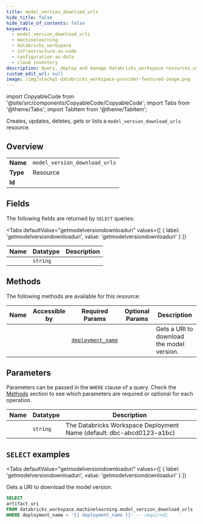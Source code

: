 ```yaml
--- 
title: model_version_download_urls
hide_title: false
hide_table_of_contents: false
keywords:
  - model_version_download_urls
  - machinelearning
  - databricks_workspace
  - infrastructure-as-code
  - configuration-as-data
  - cloud inventory
description: Query, deploy and manage databricks_workspace resources using SQL
custom_edit_url: null
image: /img/stackql-databricks_workspace-provider-featured-image.png
---
```


import CopyableCode from '@site/src/components/CopyableCode/CopyableCode';
import Tabs from '@theme/Tabs';
import TabItem from '@theme/TabItem';

Creates, updates, deletes, gets or lists a <code>model_version_download_urls</code> resource.

## Overview
<table><tbody>
<tr><td><b>Name</b></td><td><code>model_version_download_urls</code></td></tr>
<tr><td><b>Type</b></td><td>Resource</td></tr>
<tr><td><b>Id</b></td><td><CopyableCode code="databricks_workspace.machinelearning.model_version_download_urls" /></td></tr>
</tbody></table>

## Fields

The following fields are returned by `SELECT` queries:

<Tabs
    defaultValue="getmodelversiondownloaduri"
    values={[
        { label: 'getmodelversiondownloaduri', value: 'getmodelversiondownloaduri' }
    ]}
>
<TabItem value="getmodelversiondownloaduri">

<table>
<thead>
    <tr>
    <th>Name</th>
    <th>Datatype</th>
    <th>Description</th>
    </tr>
</thead>
<tbody>
<tr>
    <td><CopyableCode code="artifact_uri" /></td>
    <td><code>string</code></td>
    <td></td>
</tr>
</tbody>
</table>
</TabItem>
</Tabs>

## Methods

The following methods are available for this resource:

<table>
<thead>
    <tr>
    <th>Name</th>
    <th>Accessible by</th>
    <th>Required Params</th>
    <th>Optional Params</th>
    <th>Description</th>
    </tr>
</thead>
<tbody>
<tr>
    <td><a href="#getmodelversiondownloaduri"><CopyableCode code="getmodelversiondownloaduri" /></a></td>
    <td><CopyableCode code="select" /></td>
    <td><a href="#parameter-deployment_name"><code>deployment_name</code></a></td>
    <td></td>
    <td>Gets a URI to download the model version.</td>
</tr>
</tbody>
</table>

## Parameters

Parameters can be passed in the `WHERE` clause of a query. Check the [Methods](#methods) section to see which parameters are required or optional for each operation.

<table>
<thead>
    <tr>
    <th>Name</th>
    <th>Datatype</th>
    <th>Description</th>
    </tr>
</thead>
<tbody>
<tr id="parameter-deployment_name">
    <td><CopyableCode code="deployment_name" /></td>
    <td><code>string</code></td>
    <td>The Databricks Workspace Deployment Name (default: dbc-abcd0123-a1bc)</td>
</tr>
</tbody>
</table>

## `SELECT` examples

<Tabs
    defaultValue="getmodelversiondownloaduri"
    values={[
        { label: 'getmodelversiondownloaduri', value: 'getmodelversiondownloaduri' }
    ]}
>
<TabItem value="getmodelversiondownloaduri">

Gets a URI to download the model version.

```sql
SELECT
artifact_uri
FROM databricks_workspace.machinelearning.model_version_download_urls
WHERE deployment_name = '{{ deployment_name }}' -- required;
```
</TabItem>
</Tabs>
